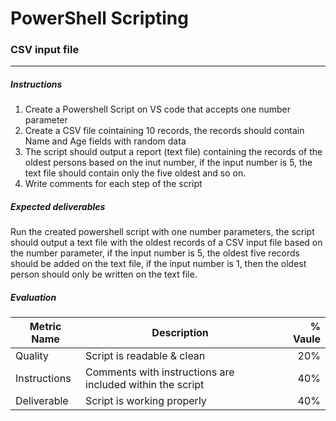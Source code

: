 # PowerShell Scripting
### CSV input file
------------
##### Instructions
1.  Create a Powershell Script on VS code that accepts one number parameter
2.  Create a CSV file cointaining 10 records, the records should contain Name and Age fields with random data
3.  The script should output a report (text file) containing the records of the oldest persons based on the inut number, if the input number is 5, the text file should contain only the five oldest and so on.
4.  Write comments for each step of the script

##### Expected deliverables
Run the created powershell script with one number parameters, the script should output a text file with the oldest records of a CSV input file based on the number parameter, if the input number is 5, the oldest five records should be added on the text file, if the input number is 1, then the oldest person should only be written on the text file.

##### Evaluation
| Metric Name  | Description  | % Vaule  |
| ------------ | ------------ | ------------:|
|  Quality | Script is readable & clean  |  20% |
|  Instructions | Comments with instructions are included within the script  |  40% |
| Deliverable  | Script is working properly  |  40% |
